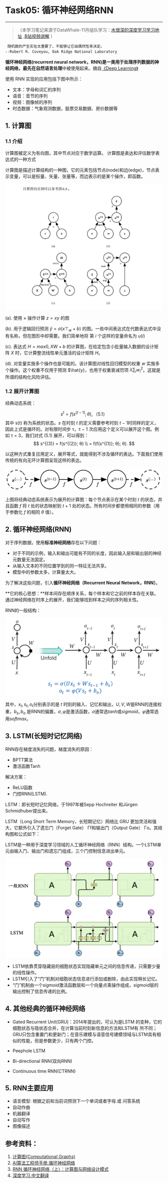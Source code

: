 # Task05: 循环神经网络RNN
----
>（本学习笔记来源于DataWhale-11月组队学习：[水很深的深度学习学习地址](https://datawhalechina.github.io/unusual-deep-learning/#/06.RNN) ,[B站视频讲解](https://www.bilibili.com/video/BV1iq4y197L4?p=3) ）

```md
 随机数的产生实在太重要了，不能够让它由偶然性来决定。 
--Robert R. Coveyou, Oak Ridge National Laboratory
```

**循环神经网络(recurrent neural network，RNN)**是一类用于处理序列数据的神经网络，最先在**自然语言处理**中被使用起来。摘自[《Deep Learning》](https://exacity.github.io/deeplearningbookchinese/Chapter10_sequence_modeling_rnn/)

使用 RNN 实现的应用包括下图中所示：


- 文本：字母和词汇的序列
- 语音：音节的序列
- 视频：图像帧的序列
- 时态数据：气象观测数据，股票交易数据、房价数据等



## 1. 计算图

### 1.1 介绍


计算图被定义为有向图，其中节点对应于数学运算。 计算图是表达和评估数学表达式的一种方式

计算图是描述计算结构的一种图，它的元素包括节点(node)和边(edge)，节点表示变量，可以是标量、矢量、张量等，而边表示的是某个操作，即函数。


![img.png](images/task05-00.png)


(a). 使用 $×$ 操作计算 $z = xy$ 的图

(b). 用于逻辑回归预测 $\hat{y} = σ(x⊤_w + b)$ 的图。一些中间表达式在代数表达式中没有名称，但在图形中却需要。我们简单地将 第 $i$ 个这样的变量命名为 $u(i)$

(c). 表达式 $H = max{0, XW + b}$ 的计算图，在给定包含小批量输入数据的设计矩阵 $X$ 时，它计算整流线性单元激活的设计矩阵 $H$。

(d). 对变量实施多个操作也是可能的。该计算图对线性回归模型的权重 $w$ 实施多个操作。这个权重不仅用于预测 $\hat{y}，也用于权重衰减罚项 $λ∑_i w^2_i$。这就是所谓的结构化风险评估。

### 1.2  展开计算图

经典动态系统：

$$
s^{t} = f(s^{(t-1)};\theta),      （5.1）
$$
其中 s(t) 称为系统的状态。$s$ 在时刻 $t$ 的定义需要参考时刻 $t−1$时同样的定义，因此上式是循环的。对有限时间步 τ，τ − 1 次应用这个定义可以展开这个图。例如 τ = 3，我们对式 (5.1) 展开，可以得到：
$$
s^{(3)} = f(s^{(2)}; θ) \\
= f(f(s^{(1)}; θ); θ).
$$

以这种方式重复应用定义，展开等式，就能得到不涉及循环的表达。下面我们使用传统的有向无环计算图呈现这样的表达。

![img](images/task05-gh-00.png)

上图将经典动态系统表示为展开的计算图：每个节点表示在某个时刻 $t$ 的状态，并且函数 $f$ 将 $t$ 处的状态映射到 $t+1$ 处的状态。所有时间步都使用相同的参数（用于参数化 $f$ 的相同 $θ$ 值）。

## 2. 循环神经网络(RNN)

对于序列数据，使用**标准神经网络**存在以下问题：

- 对于不同的示例，输入和输出可能有不同的长度，因此输入层和输出层的神经元数量无法固定。
- 从输入文本的不同位置学到的同一特征无法共享。
- 模型中的参数太多，计算量太大。


为了解决这些问题，引入**循环神经网络（Recurrent Neural Network，RNN）**。

**它的核心思想：**样本间存在顺序关系，每个样本和它之前的样本存在关联。通过神经网络在时序上的展开，我们能够找到样本之间的序列相关性。

RNN的一般结构：

![img](images/task05-03.png)



其中，$x_t ,s_t,o_t$分别表示的是 $t$ 时刻的输入、记忆和输出，$U,V,W$是RNN的连接权重，$b_s,b_o$
 是RNN的偏置，$σ,φ$是激活函数，$σ$通常选$tanh$或$sigmoid$，$φ$通常选用$softmax$。
 



## 3. LSTM(长短时记忆网络)

RNN存在梯度消失的问题，梯度消失的原因：

- BPTT算法
- 激活函数Tanh

解决方案：  

- ReLU函数
- 门控RNN(LSTM).

LSTM：即长短时记忆网络，于1997年被Sepp Hochreiter 和Jürgen Schmidhuber提出来。

LSTM（Long Short Term Memory，长短期记忆）网络比 GRU 更加灵活和强大，它额外引入了遗忘门（Forget Gate） Γf和输出门（Output Gate） Γo。其结构图和公式如下：

LSTM是一种用于深度学习领域的人工循环神经网络（RNN）结构。一个LSTM单元由输入门、输出门和遗忘门组成，三个门控制信息进出单元。

![img](images/task05-04.png)

-  LSTM依靠贯穿隐藏层的细胞状态实现隐藏单元之间的信息传递，只需要少量的线性操作。
-  LSTM引入了“门”机制对细胞状态信息进行添加或删除，由此实现稍长记忆。
-  “门”机制由一个$sigmoid$激活函数层和一个向量点乘操作组成，$sigmoid$层的输出控制了信息传递的比例。



## 4. 其他经典的循环神经网络

- Gated Recurrent Unit(GRU)：2014年提出的，可认为是LSTM 的变种，它的细胞状态与隐状态合并，在计算当前时刻新信息的方法和LSTM有 所不同；GRU只包含重置门和更新门；在音乐建模与语音信号建模领域与LSTM具有相似的性能，但是参数更少，只有两个门控。

- Peephole LSTM

- Bi-directional RNN(双向RNN)

- Continuous time RNN(CTRNN)


## 5. RNN主要应用

- 语言模型: 根据之前和当前词预测下一个单词或者字母.或 问答系统
- 自动作曲
- 机器翻译
- 自动写作
- 图像描述




## 参考资料：

1. [计算图(Computational Graphs)](https://iowiki.com/python_deep_learning/python_deep_learning_computational_graphs.html)
2. [AI算法工程师手册.循环神经网络](https://www.bookstack.cn/read/huaxiaozhuan-ai/spilt.1.017a5afe2adab014.md)
3. [RNN 循环神经网络（上）：计算图与网络设计模式](https://xiaosheng.run/2017/06/07/article68/)
4. [深度学习.中文翻译](https://github.com/exacity/deeplearningbook-chinese)


```python

```
